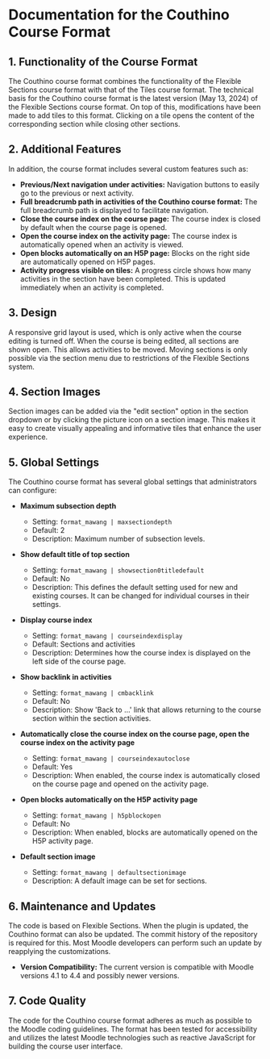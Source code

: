 # Documentation for the Couthino Course Format

## 1. Functionality of the Course Format

The Couthino course format combines the functionality of the Flexible Sections course format with that of the Tiles course format. The technical basis for the Couthino course format is the latest version (May 13, 2024) of the Flexible Sections course format. On top of this, modifications have been made to add tiles to this format. Clicking on a tile opens the content of the corresponding section while closing other sections.

## 2. Additional Features

In addition, the course format includes several custom features such as:
- **Previous/Next navigation under activities:** Navigation buttons to easily go to the previous or next activity.
- **Full breadcrumb path in activities of the Couthino course format:** The full breadcrumb path is displayed to facilitate navigation.
- **Close the course index on the course page:** The course index is closed by default when the course page is opened.
- **Open the course index on the activity page:** The course index is automatically opened when an activity is viewed.
- **Open blocks automatically on an H5P page:** Blocks on the right side are automatically opened on H5P pages.
- **Activity progress visible on tiles:** A progress circle shows how many activities in the section have been completed. This is updated immediately when an activity is completed.

## 3. Design

A responsive grid layout is used, which is only active when the course editing is turned off. When the course is being edited, all sections are shown open. This allows activities to be moved. Moving sections is only possible via the section menu due to restrictions of the Flexible Sections system.

## 4. Section Images

Section images can be added via the "edit section" option in the section dropdown or by clicking the picture icon on a section image. This makes it easy to create visually appealing and informative tiles that enhance the user experience.

## 5. Global Settings

The Couthino course format has several global settings that administrators can configure:

- **Maximum subsection depth**
  - Setting: `format_mawang | maxsectiondepth`
  - Default: 2
  - Description: Maximum number of subsection levels.

- **Show default title of top section**
  - Setting: `format_mawang | showsection0titledefault`
  - Default: No
  - Description: This defines the default setting used for new and existing courses. It can be changed for individual courses in their settings.

- **Display course index**
  - Setting: `format_mawang | courseindexdisplay`
  - Default: Sections and activities
  - Description: Determines how the course index is displayed on the left side of the course page.

- **Show backlink in activities**
  - Setting: `format_mawang | cmbacklink`
  - Default: No
  - Description: Show 'Back to ...' link that allows returning to the course section within the section activities.

- **Automatically close the course index on the course page, open the course index on the activity page**
  - Setting: `format_mawang | courseindexautoclose`
  - Default: Yes
  - Description: When enabled, the course index is automatically closed on the course page and opened on the activity page.

- **Open blocks automatically on the H5P activity page**
  - Setting: `format_mawang | h5pblockopen`
  - Default: No
  - Description: When enabled, blocks are automatically opened on the H5P activity page.

- **Default section image**
  - Setting: `format_mawang | defaultsectionimage`
  - Description: A default image can be set for sections.

## 6. Maintenance and Updates

The code is based on Flexible Sections. When the plugin is updated, the Couthino format can also be updated. The commit history of the repository is required for this. Most Moodle developers can perform such an update by reapplying the customizations.

- **Version Compatibility:** The current version is compatible with Moodle versions 4.1 to 4.4 and possibly newer versions.

## 7. Code Quality

The code for the Couthino course format adheres as much as possible to the Moodle coding guidelines. The format has been tested for accessibility and utilizes the latest Moodle technologies such as reactive JavaScript for building the course user interface.